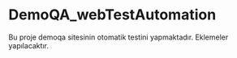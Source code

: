 # DemoQA_webTestAutomation
Bu proje demoqa sitesinin otomatik testini yapmaktadır.
Eklemeler yapılacaktır.
